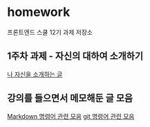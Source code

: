 # homework

프론트엔드 스쿨 12기 과제 저장소

## 1주차 과제 - 자신의 대하여 소개하기

[나 자신을 소개하는 글](./about-me.md)

## 강의를 들으면서 메모해둔 글 모음

[Markdown 명령어 관련 모음](./Markdown.md)
[git 명령어 관련 모음](./git.md)
